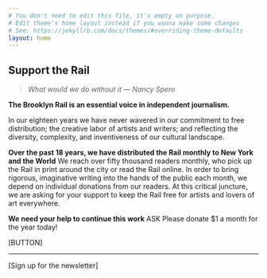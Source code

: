 ```yaml
---
# You don't need to edit this file, it's empty on purpose.
# Edit theme's home layout instead if you wanna make some changes
# See: https://jekyllrb.com/docs/themes/#overriding-theme-defaults
layout: home
---
```



## Support the Rail


> _What would we do without it — Nancy Spero_

**The Brooklyn Rail is an essential voice in independent journalism.**

In our eighteen years we have never wavered in our commitment to <span class="highlight">free distribution; the creative labor of artists and writers; and reflecting the diversity, complexity, and inventiveness of our cultural landscape.

**Over the past 18 years, we have distributed the Rail monthly to New York and the World**
We reach over fifty thousand readers monthly, who pick up the Rail in print around the city or read the Rail online. In order to bring rigorous, imaginative writing into the hands of the public each month, we depend on individual donations from our readers. At this critical juncture, we are asking for your support to keep the Rail free for artists and lovers of art everywhere.

**We need your help to continue this work**
ASK Please donate $1 a month for the year today!

[BUTTON]

---

[Sign up for the newsletter]

